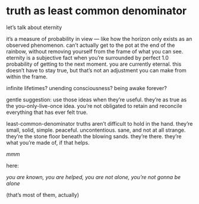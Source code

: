 # truth as least common denominator

let’s talk about eternity

it’s a measure of probability in view — like how the horizon only exists as an observed phenomenon. can’t actually get to the pot at the end of the rainbow, without removing yourself from the frame of what you can see. eternity is a subjective fact when you’re surrounded by perfect 1.0 probability of getting to the next moment. you are currently eternal. this doesn’t have to stay true, but that’s not an adjustment you can make from within the frame.

infinite lifetimes? unending consciousness? being awake forever?

gentle suggestion: use those ideas when they’re useful. they’re as true as the you-only-live-once idea. you’re not obligated to retain and reconcile everything that has ever felt true.

least-common-denominator truths aren’t difficult to hold in the hand. they’re small, solid, simple. peaceful. uncontentious. sane, and not at all strange. they’re the stone floor beneath the blowing sands. they’re there. they’re what you’re made of, if that helps.

_mmm_

here:

_you are known, you are helped, you are not alone, you’re not gonna be alone_

(that’s most of them, actually)
